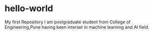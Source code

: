 # hello-world
My first Repository
I am postgraduate student from College of Engineering,Pune having keen interset in machine learning and AI field.

